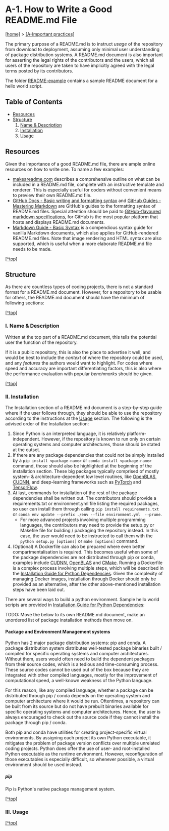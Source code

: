 # A-1. <a name="top"/>How to Write a Good README.md File</a>

[[home]](/README.md) > [[A-Important practices]](/A-strongly-recommended/README.md)

The primary purpose of a README.md is to instruct _usage_ of the repository from download to deployment, assuming 
only minimal user understanding of package distribution systems. A README.md document is also important for asserting 
the legal rights of the contributors and the users, which all users of the repository are taken to have implicitly 
agreed with the legal terms posted by its contributors.

The folder [README-example](README-example/README.md) contains a sample README document for a hello world script.

## Table of Contents
- [Resources](#resources) 
- [Structure](#structure)
  1. [Name & Description](#description)
  2. [Installation](#installation)
  3. [Usage](#usage)

## <a name="resources"/>Resources</a>
Given the importance of a good README.md file, there are ample online resources on how to write one. To name a few 
examples:

- [makeareadme.com](https://www.makeareadme.com/) describes a comprehensive outline on what can 
  be included in a README.md file, complete with an instructive template and renderer. This is especially useful for 
  coders without convenient means to preview their own README.md file.
- [GitHub Docs - Basic writing and formatting syntax](
  https://docs.github.com/en/github/writing-on-github/getting-started-with-writing-and-formatting-on-github/basic-writing-and-formatting-syntax)
  and [GitHub Guides - Mastering Markdown](https://guides.github.com/features/mastering-markdown/) are GitHub's guides
  to the formatting syntax of README.md files. Special attention should be paid to [GitHub-flavoured markdown 
  specifications](https://github.github.com/gfm/#what-is-github-flavored-markdown-), for GitHub is the most popular 
  platform that hosts and displays README.md documents.
- [Markdown Guide - Basic Syntax](https://www.markdownguide.org/basic-syntax/) is a compendious syntax guide for vanilla 
  Markdown documents, which also applies for GitHub-rendered README.md files. Note that image rendering and HTML syntax 
  are also supported, which is useful when a more elaborate README.md file needs to be made.

[[^top]](#top)

## <a name="structure"/>Structure</a>
As there are countless types of coding projects, there is not a standard format for a README.md document. However, for a
repository to be usable for others, the README.md document should have the minimum of following sections:

[[^top]](#top)

### <a name="description"/>I. Name & Description</a>
Written at the top part of a README.md document, this tells the potential user the function of the repository. 

If it is a public repository, this is also the place to advertise it well, and would be best to include the _context_ of 
where the repository could be used, and any _features_ the authors would want to highlight. For codes where speed and 
accuracy are important differentiating factors, this is also where the performance evaluation with popular _benchmarks_ 
should be given.

[[^top]](#top)

### <a name="installation"/>II. Installation</a>
The Installation section of a README.md document is a step-by-step guide where if the user follows through, they should 
be able to use the repository according to the instructions at the [Usage](#usage) section. The following is the advised
order of the Installation section:

1. Since Python is an interpreted language, it is relatively platform-independent. However, if the repository is
 known to run only on certain operating systems and computer architectures, those should be stated at the outset. 
2. If there are any package dependencies that could not be simply installed by a `pip install <package-name>` or
`conda install <package-name>` command, those should also be highlighted at the beginning of the installation section. 
These big packages typically comprised of mostly system- & architecture-dependent low level routines, like [OpenBLAS](
https://www.openblas.net/), [CUDNN](https://developer.nvidia.com/cudnn), and deep-learning frameworks such as [PyTorch](
https://pytorch.org/) and [TensorFlow](https://www.tensorflow.org/).
3. At last, commands for installation of the rest of the package dependencies shall be written out. The contributors 
should provide a requirements.txt or environment.yml file listing the required packages, so user can install them 
through calling `pip install requirements.txt` or `conda env update --prefix ./env --file environment.yml  --prune`.
   - For more advanced projects involving multiple programming languages, the contributors may need to provide the 
   setup.py or Makefile file for building / packaging the repository instead. In this case, the user would need to be 
   instructed to call them with the `python setup.py [options]` or `make [options]` command.
4. (Optional) A Dockerfile can also be prepared where even better compartmentalisation is required. This becomes useful 
when some of the package dependencies are not distributed through pip or conda, examples include [CUDNN](
https://developer.nvidia.com/cudnn), [OpenBLAS](https://www.openblas.net/) and [CMake](https://cmake.org/). 
Running a Dockerfile is a complex process involving multiple steps, which will be described in the [Installation Guide 
for Python Dependencies](installation-guide). Given the complexity of managing Docker images, installation through 
Docker should only be provided as an alternative, after the other above-mentioned installation steps have been laid out.

There are several ways to build a python environment. Sample hello world scripts are provided in [Installation Guide for
Python Dependencies](installation-guide):

TODO: Move the below to its own README.md document, make an unordered list of package installation methods then move on.
#### Package and Environment Management systems
Python has 2 major package distribution systems: pip and conda. A package distribution system distributes well-tested 
package binaries built / compiled for specific operating systems and computer architectures. Without them, users would 
often need to build the dependent packages from their source codes, which is a tedious and time-consuming process. These 
source codes cannot be used out of the box because they are integrated with other compiled languages, mostly for the
improvement of computational speed, a well-known weakness of the Python language. 

For this reason, like any compiled language, whether a package can be distributed through pip / conda depends on the 
operating system and computer architecture where it would be run. Oftentimes, a repository can be built from its source 
but do not have prebuilt binaries available for specific operating systems and computer architectures. Hence, the user 
is always encouraged to check out the source code if they cannot install the package through pip / conda.

Both pip and conda have utilities for creating project-specific virtual environments. By assigning each project its own 
Python executable, it mitigates the problem of package version conflicts over multiple unrelated coding projects. Python 
does offer the use of user- and root-installed Python executable as the runtime environment. However, reconfiguration of
those executables is especially difficult, so whenever possible, a virtual environment should be used instead.

##### pip
Pip is Python's native package management system.

[[^top]](#top)

### <a name="usage"/>III. Usage</a>

[[^top]](#top)